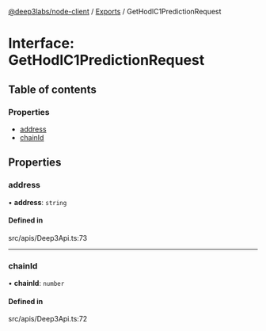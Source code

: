 [@deep3labs/node-client](../README.md) / [Exports](../modules.md) / GetHodlC1PredictionRequest

# Interface: GetHodlC1PredictionRequest

## Table of contents

### Properties

- [address](GetHodlC1PredictionRequest.md#address)
- [chainId](GetHodlC1PredictionRequest.md#chainid)

## Properties

### address

• **address**: `string`

#### Defined in

src/apis/Deep3Api.ts:73

___

### chainId

• **chainId**: `number`

#### Defined in

src/apis/Deep3Api.ts:72
